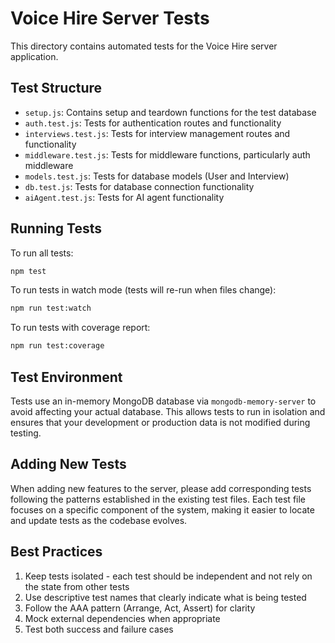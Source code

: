 # Voice Hire Server Tests

This directory contains automated tests for the Voice Hire server application.

## Test Structure

- `setup.js`: Contains setup and teardown functions for the test database
- `auth.test.js`: Tests for authentication routes and functionality
- `interviews.test.js`: Tests for interview management routes and functionality
- `middleware.test.js`: Tests for middleware functions, particularly auth middleware
- `models.test.js`: Tests for database models (User and Interview)
- `db.test.js`: Tests for database connection functionality
- `aiAgent.test.js`: Tests for AI agent functionality

## Running Tests

To run all tests:

```bash
npm test
```

To run tests in watch mode (tests will re-run when files change):

```bash
npm run test:watch
```

To run tests with coverage report:

```bash
npm run test:coverage
```

## Test Environment

Tests use an in-memory MongoDB database via `mongodb-memory-server` to avoid affecting your actual database. This allows tests to run in isolation and ensures that your development or production data is not modified during testing.

## Adding New Tests

When adding new features to the server, please add corresponding tests following the patterns established in the existing test files. Each test file focuses on a specific component of the system, making it easier to locate and update tests as the codebase evolves.

## Best Practices

1. Keep tests isolated - each test should be independent and not rely on the state from other tests
2. Use descriptive test names that clearly indicate what is being tested
3. Follow the AAA pattern (Arrange, Act, Assert) for clarity
4. Mock external dependencies when appropriate
5. Test both success and failure cases
